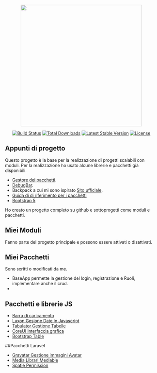 <p align="center"><a href="https://laravel.com" target="_blank"><img src="https://raw.githubusercontent.com/laravel/art/master/logo-lockup/5%20SVG/2%20CMYK/1%20Full%20Color/laravel-logolockup-cmyk-red.svg" width="400"></a></p>

<p align="center">
<a href="https://travis-ci.org/laravel/framework"><img src="https://travis-ci.org/laravel/framework.svg" alt="Build Status"></a>
<a href="https://packagist.org/packages/laravel/framework"><img src="https://img.shields.io/packagist/dt/laravel/framework" alt="Total Downloads"></a>
<a href="https://packagist.org/packages/laravel/framework"><img src="https://img.shields.io/packagist/v/laravel/framework" alt="Latest Stable Version"></a>
<a href="https://packagist.org/packages/laravel/framework"><img src="https://img.shields.io/packagist/l/laravel/framework" alt="License"></a>
</p>

## Appunti di progetto

Questo progetto è la base per la realizzazione di progetti scalabili con moduli.
Per la realizzazione ho usato alcune librerie e pacchetti già disponibili.

- [Gestore dei pacchetti](https://l5modular.github.io/getting-started/#installation).
- [DebugBar](https://github.com/barryvdh/laravel-debugbar).
- Backpack a cui mi sono ispirato [Sito ufficiale](https://backpackforlaravel.com/).
- [Guida di di riferimento per i pacchetti](https://laravelpackage.com/#reasons-to-develop-a-package)
- [Bootstrap 5](https://getbootstrap.com/docs/5.2/getting-started/introduction/)

Ho creato un progetto completo su github e sottoprogetti come moduli e pacchetti.

## Miei Moduli
Fanno parte del progetto principale e possono essere attivati o disattivati.


## Miei Pacchetti
Sono scritti o modificati da me.
- BaseApp permette la gestione del login, registrazione e Ruoli, implementare anche il crud.
- 

## Pacchetti e librerie JS
- [Barra di caricamento](https://github.com/CodeByZach/pace/)
- [Luxon Gesione Date in Javascript](https://moment.github.io/luxon/#/tour)
- [Tabulator Gestione Tabelle](http://tabulator.info/docs/5.3/quickstart)
- [CoreUI Interfaccia grafica](https://coreui.io/demos/bootstrap/4.0/free/base/breadcrumb.html)
- [Bootstrap Table](https://examples.bootstrap-table.com/#welcome.html)

##Pacchetti Laravel 
- [Gravatar Gestione immagini Avatar](https://it.gravatar.com/)
- [Media Librari Mediable](https://plankdesign.com/en/stories/introducing-laravel-mediable/)
- [Spatie Permission](https://spatie.be/docs/laravel-permission/v5/introduction)
